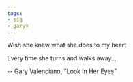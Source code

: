 ```yaml
---
tags:
- sig
- garyv
---
```


Wish she knew what she does to my heart

Every time she turns and walks away...

-- Gary Valenciano, "Look in Her Eyes"